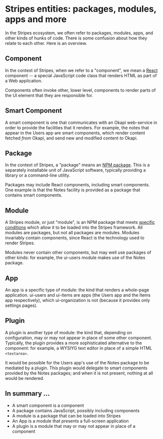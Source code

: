 # Stripes entities: packages, modules, apps and more

In the Stripes ecosystem, we often refer to packages, modules, apps, and other kinds of hunks of code. There is some confusion about how they relate to each other. Here is an overview.

## Component

In the context of Stripes, when we refer to a "component", we mean a [React](https://facebook.github.io/react/) component -- a special JavaScript code class that renders HTML as part of a Web application.

Components often invoke other, lower level, components to render parts of the UI element that they are responsible for.

## Smart Component

A smart component is one that communicates with an Okapi web-service in order to provide the facilities that it renders. For example, the notes that appear in the Users app are smart components, which render content fetched _from_ Okapi, and send new and modified content _to_ Okapi.

## Package

In the context of Stripes, a "package" means an [NPM package](https://www.w3schools.com/nodejs/nodejs_npm.asp). This is a separately installable unit of JavaScript software, typically providing a library or a command-line utility.

Packages may include React components, including smart components. One example is that the Notes facility is provided as a package that contains smart components.

## Module

A Stripes module, or just "module", is an NPM package that meets [specific conditions](https://github.com/folio-org/stripes-core/blob/master/doc/dev-guide.md#modules) which allow it to be loaded into the Stripes framework. All modules are packages, but not all packages are modules. Modules invariably contain components, since React is the technology used to render Stripes.

Modules never contain other components, but may well use packages of other kinds: for example, the ui-users module makes use of the Notes package.

## App

An app is a specific type of module: the kind that renders a whole-page application. ui-users and ui-items are apps (the Users app and the Items app respectively), which ui-organization is not (because it provides only settings pages).

## Plugin

A plugin is another type of module: the kind that, depending on configuration, may or may not appear in place of some other component. Typically, the plugin provides a more sophisticated alternative to the component: for example, a WYSIYG text editor in place of a simple HTML `<textarea>`.

It would be possible for the Users app's use of the Notes package to be mediated by a plugin. This plugin would delegate to smart components provided by the Notes packages; and when it is not present, nothing at all would be rendered.

## In summary ...

* A smart component is a component
* A package contains JavaScript, possibly including components
* A module is a package that can be loaded into Stripes
* An App is a module that presents a full-screen application
* A plugin is a module that may or may not appear in place of a component

